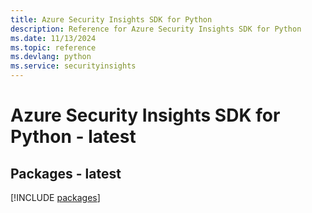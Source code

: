 ```yaml
---
title: Azure Security Insights SDK for Python
description: Reference for Azure Security Insights SDK for Python
ms.date: 11/13/2024
ms.topic: reference
ms.devlang: python
ms.service: securityinsights
---
```

# Azure Security Insights SDK for Python - latest
## Packages - latest
[!INCLUDE [packages](security-insights-index.md)]